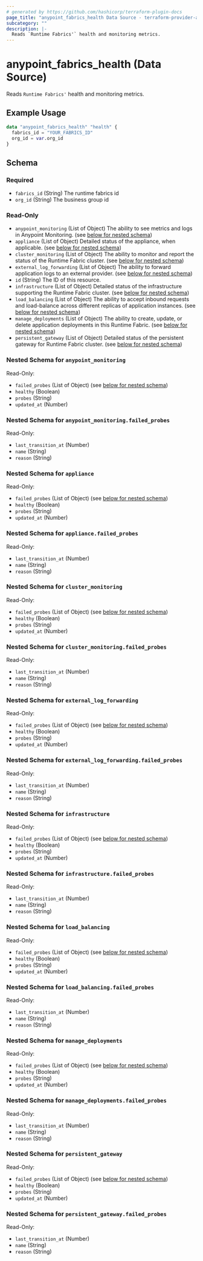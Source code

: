 ```yaml
---
# generated by https://github.com/hashicorp/terraform-plugin-docs
page_title: "anypoint_fabrics_health Data Source - terraform-provider-anypoint"
subcategory: ""
description: |-
  Reads `Runtime Fabrics'` health and monitoring metrics.
---
```


# anypoint_fabrics_health (Data Source)

Reads `Runtime Fabrics'` health and monitoring metrics.

## Example Usage

```terraform
data "anypoint_fabrics_health" "health" {
  fabrics_id = "YOUR_FABRICS_ID"
  org_id = var.org_id
}
```

<!-- schema generated by tfplugindocs -->
## Schema

### Required

- `fabrics_id` (String) The runtime fabrics id
- `org_id` (String) The business group id

### Read-Only

- `anypoint_monitoring` (List of Object) The ability to see metrics and logs in Anypoint Monitoring. (see [below for nested schema](#nestedatt--anypoint_monitoring))
- `appliance` (List of Object) Detailed status of the appliance, when applicable. (see [below for nested schema](#nestedatt--appliance))
- `cluster_monitoring` (List of Object) The ability to monitor and report the status of the Runtime Fabric cluster. (see [below for nested schema](#nestedatt--cluster_monitoring))
- `external_log_forwarding` (List of Object) The ability to forward application logs to an external provider. (see [below for nested schema](#nestedatt--external_log_forwarding))
- `id` (String) The ID of this resource.
- `infrastructure` (List of Object) Detailed status of the infrastructure supporting the Runtime Fabric cluster. (see [below for nested schema](#nestedatt--infrastructure))
- `load_balancing` (List of Object) The ability to accept inbound requests and load-balance across different replicas of application instances. (see [below for nested schema](#nestedatt--load_balancing))
- `manage_deployments` (List of Object) The ability to create, update, or delete application deployments in this Runtime Fabric. (see [below for nested schema](#nestedatt--manage_deployments))
- `persistent_gateway` (List of Object) Detailed status of the persistent gateway for Runtime Fabric cluster. (see [below for nested schema](#nestedatt--persistent_gateway))

<a id="nestedatt--anypoint_monitoring"></a>
### Nested Schema for `anypoint_monitoring`

Read-Only:

- `failed_probes` (List of Object) (see [below for nested schema](#nestedobjatt--anypoint_monitoring--failed_probes))
- `healthy` (Boolean)
- `probes` (String)
- `updated_at` (Number)

<a id="nestedobjatt--anypoint_monitoring--failed_probes"></a>
### Nested Schema for `anypoint_monitoring.failed_probes`

Read-Only:

- `last_transition_at` (Number)
- `name` (String)
- `reason` (String)



<a id="nestedatt--appliance"></a>
### Nested Schema for `appliance`

Read-Only:

- `failed_probes` (List of Object) (see [below for nested schema](#nestedobjatt--appliance--failed_probes))
- `healthy` (Boolean)
- `probes` (String)
- `updated_at` (Number)

<a id="nestedobjatt--appliance--failed_probes"></a>
### Nested Schema for `appliance.failed_probes`

Read-Only:

- `last_transition_at` (Number)
- `name` (String)
- `reason` (String)



<a id="nestedatt--cluster_monitoring"></a>
### Nested Schema for `cluster_monitoring`

Read-Only:

- `failed_probes` (List of Object) (see [below for nested schema](#nestedobjatt--cluster_monitoring--failed_probes))
- `healthy` (Boolean)
- `probes` (String)
- `updated_at` (Number)

<a id="nestedobjatt--cluster_monitoring--failed_probes"></a>
### Nested Schema for `cluster_monitoring.failed_probes`

Read-Only:

- `last_transition_at` (Number)
- `name` (String)
- `reason` (String)



<a id="nestedatt--external_log_forwarding"></a>
### Nested Schema for `external_log_forwarding`

Read-Only:

- `failed_probes` (List of Object) (see [below for nested schema](#nestedobjatt--external_log_forwarding--failed_probes))
- `healthy` (Boolean)
- `probes` (String)
- `updated_at` (Number)

<a id="nestedobjatt--external_log_forwarding--failed_probes"></a>
### Nested Schema for `external_log_forwarding.failed_probes`

Read-Only:

- `last_transition_at` (Number)
- `name` (String)
- `reason` (String)



<a id="nestedatt--infrastructure"></a>
### Nested Schema for `infrastructure`

Read-Only:

- `failed_probes` (List of Object) (see [below for nested schema](#nestedobjatt--infrastructure--failed_probes))
- `healthy` (Boolean)
- `probes` (String)
- `updated_at` (Number)

<a id="nestedobjatt--infrastructure--failed_probes"></a>
### Nested Schema for `infrastructure.failed_probes`

Read-Only:

- `last_transition_at` (Number)
- `name` (String)
- `reason` (String)



<a id="nestedatt--load_balancing"></a>
### Nested Schema for `load_balancing`

Read-Only:

- `failed_probes` (List of Object) (see [below for nested schema](#nestedobjatt--load_balancing--failed_probes))
- `healthy` (Boolean)
- `probes` (String)
- `updated_at` (Number)

<a id="nestedobjatt--load_balancing--failed_probes"></a>
### Nested Schema for `load_balancing.failed_probes`

Read-Only:

- `last_transition_at` (Number)
- `name` (String)
- `reason` (String)



<a id="nestedatt--manage_deployments"></a>
### Nested Schema for `manage_deployments`

Read-Only:

- `failed_probes` (List of Object) (see [below for nested schema](#nestedobjatt--manage_deployments--failed_probes))
- `healthy` (Boolean)
- `probes` (String)
- `updated_at` (Number)

<a id="nestedobjatt--manage_deployments--failed_probes"></a>
### Nested Schema for `manage_deployments.failed_probes`

Read-Only:

- `last_transition_at` (Number)
- `name` (String)
- `reason` (String)



<a id="nestedatt--persistent_gateway"></a>
### Nested Schema for `persistent_gateway`

Read-Only:

- `failed_probes` (List of Object) (see [below for nested schema](#nestedobjatt--persistent_gateway--failed_probes))
- `healthy` (Boolean)
- `probes` (String)
- `updated_at` (Number)

<a id="nestedobjatt--persistent_gateway--failed_probes"></a>
### Nested Schema for `persistent_gateway.failed_probes`

Read-Only:

- `last_transition_at` (Number)
- `name` (String)
- `reason` (String)


